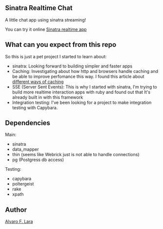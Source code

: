 Sinatra Realtime Chat
---------------------

A little chat app using sinatra streaming!

You can try it online [Sinatra realtime app](http://sinatra-realtime-chat.herokuapp.com)

What can you expect from this repo
----------------------------------

So this is just a pet project I started to learn about:

* sinatra: Looking forward to building simpler and faster apps
* Caching: Investigating about how http and browsers handle caching and be able to improve perfomance this way. I found this article about [different ways of caching](http://betterexplained.com/articles/how-to-optimize-your-site-with-http-caching/)
* SSE (Server Sent Events): This is why I started with sinatra, I'm trying to build more realtime interaction apps with ruby and found out that It's already built in with this framework
* Integration testing: I've been looking for a project to make integration testing with Capybara.

Dependencies
------------

Main:

* sinatra
* data_mapper
* thin (seems like Webrick just is not able to handle connections)
* pg (Postgress db access)

Testing:

* capybara
* poltergeist
* rake
* xpath

Author
------

[Alvaro F. Lara](http://alvarofernandolara.com.ar)